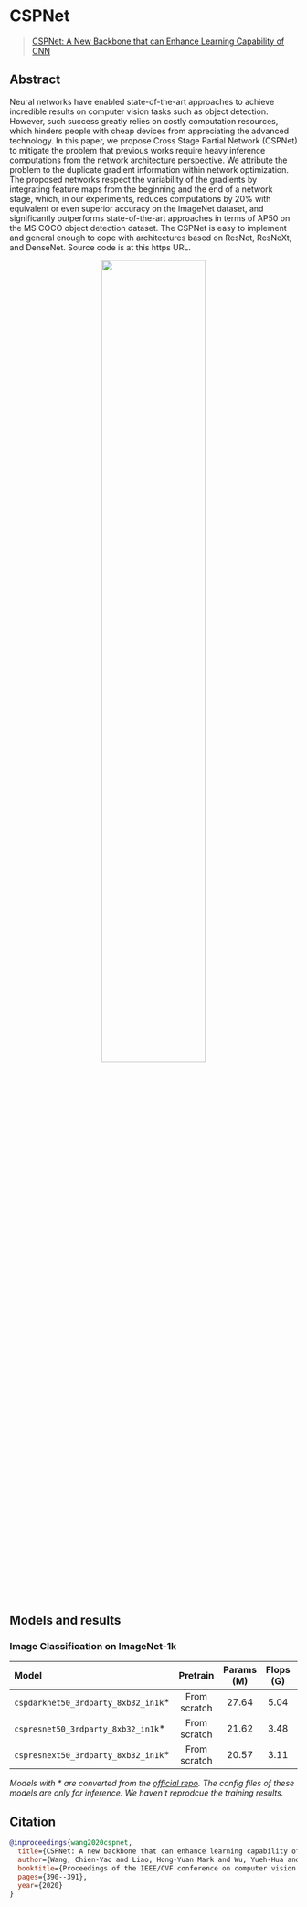# CSPNet

> [CSPNet: A New Backbone that can Enhance Learning Capability of CNN](https://arxiv.org/abs/1911.11929)

## Abstract

Neural networks have enabled state-of-the-art approaches to achieve incredible results on computer vision tasks such as object detection. However, such success greatly relies on costly computation resources, which hinders people with cheap devices from appreciating the advanced technology. In this paper, we propose Cross Stage Partial Network (CSPNet) to mitigate the problem that previous works require heavy inference computations from the network architecture perspective. We attribute the problem to the duplicate gradient information within network optimization. The proposed networks respect the variability of the gradients by integrating feature maps from the beginning and the end of a network stage, which, in our experiments, reduces computations by 20% with equivalent or even superior accuracy on the ImageNet dataset, and significantly outperforms state-of-the-art approaches in terms of AP50 on the MS COCO object detection dataset. The CSPNet is easy to implement and general enough to cope with architectures based on ResNet, ResNeXt, and DenseNet. Source code is at this https URL.

<div align=center>
<img src="https://user-images.githubusercontent.com/18586273/159420842-6147c687-a488-460c-8bb2-4ea5276c26c7.png" width="60%"/>
</div>

## Models and results

### Image Classification on ImageNet-1k

| Model                                |   Pretrain   | Params (M) | Flops (G) | Top-1 (%) | Top-5 (%) |                Config                |                                    Download                                     |
| :----------------------------------- | :----------: | :--------: | :-------: | :-------: | :-------: | :----------------------------------: | :-----------------------------------------------------------------------------: |
| `cspdarknet50_3rdparty_8xb32_in1k`\* | From scratch |   27.64    |   5.04    |   80.05   |   95.07   | [config](cspdarknet50_4xb64_ep100.py) | [model](https://download.openmmlab.com/mmclassification/v0/cspnet/cspdarknet50_3rdparty_8xb32_in1k_20220329-bd275287.pth) |
| `cspresnet50_3rdparty_8xb32_in1k`\*  | From scratch |   21.62    |   3.48    |   79.55   |   94.68   | [config](cspresnet50_4xb64_ep100.py)  | [model](https://download.openmmlab.com/mmclassification/v0/cspnet/cspresnet50_3rdparty_8xb32_in1k_20220329-dd6dddfb.pth) |
| `cspresnext50_3rdparty_8xb32_in1k`\* | From scratch |   20.57    |   3.11    |   79.96   |   94.96   | [config](cspresnext50_4xb64_ep100.py) | [model](https://download.openmmlab.com/mmclassification/v0/cspnet/cspresnext50_3rdparty_8xb32_in1k_20220329-2cc84d21.pth) |

*Models with * are converted from the [official repo](https://github.com/rwightman/pytorch-image-models). The config files of these models are only for inference. We haven't reprodcue the training results.*

## Citation

```bibtex
@inproceedings{wang2020cspnet,
  title={CSPNet: A new backbone that can enhance learning capability of CNN},
  author={Wang, Chien-Yao and Liao, Hong-Yuan Mark and Wu, Yueh-Hua and Chen, Ping-Yang and Hsieh, Jun-Wei and Yeh, I-Hau},
  booktitle={Proceedings of the IEEE/CVF conference on computer vision and pattern recognition workshops},
  pages={390--391},
  year={2020}
}
```
